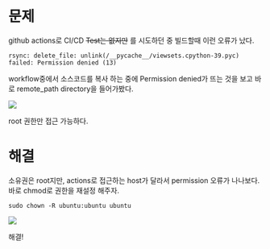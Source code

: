 # 문제
github actions로 CI/CD ~~Test는 없지만~~ 를 시도하던 중 빌드할때 이런 오류가 났다.
```
rsync: delete_file: unlink(/__pycache__/viewsets.cpython-39.pyc) failed: Permission denied (13)
```
workflow중에서 소스코드를 복사 하는 중에 Permission denied가 뜨는 것을 보고 바로 remote_path directory을 들어가봤다.

![](https://images.velog.io/images/jun-k0/post/5207782b-bbd6-45ca-b580-671bc1a74df7/image.png)

root 권한만 접근 가능하다.

# 해결

소유권은 root지만, actions로 접근하는 host가 달라서 permission 오류가 나나보다. 바로 chmod로 권한을 재설정 해주자.
```
sudo chown -R ubuntu:ubuntu ubuntu
```

![](https://images.velog.io/images/jun-k0/post/4c8c45d8-deeb-4600-9206-a059311a9bfd/image.png)

해결!
